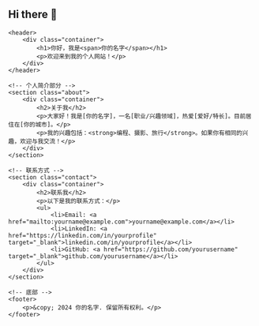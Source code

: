 ## Hi there 👋

<!--
**LAZY0683/lazy0683** is a ✨ _special_ ✨ repository because its `README.md` (this file) appears on your GitHub profile.

Here are some ideas to get you started:

<!DOCTYPE html>
<html lang="zh-CN">
<head>
    <meta charset="UTF-8">
    <meta name="viewport" content="width=device-width, initial-scale=1.0">
    <title>我的个人网站</title>
    <link rel="stylesheet" href="style.css">
</head>
<body>
    <!-- 顶部导航 -->
    <header>
        <div class="container">
            <h1>你好，我是<span>你的名字</span></h1>
            <p>欢迎来到我的个人网站！</p>
        </div>
    </header>

    <!-- 个人简介部分 -->
    <section class="about">
        <div class="container">
            <h2>关于我</h2>
            <p>大家好！我是[你的名字]，一名[职业/兴趣领域]，热爱[爱好/特长]。目前居住在[你的城市]。</p>
            <p>我的兴趣包括：<strong>编程、摄影、旅行</strong>。如果你有相同的兴趣，欢迎与我交流！</p>
        </div>
    </section>

    <!-- 联系方式 -->
    <section class="contact">
        <div class="container">
            <h2>联系我</h2>
            <p>以下是我的联系方式：</p>
            <ul>
                <li>Email: <a href="mailto:yourname@example.com">yourname@example.com</a></li>
                <li>LinkedIn: <a href="https://linkedin.com/in/yourprofile" target="_blank">linkedin.com/in/yourprofile</a></li>
                <li>GitHub: <a href="https://github.com/yourusername" target="_blank">github.com/yourusername</a></li>
            </ul>
        </div>
    </section>

    <!-- 底部 -->
    <footer>
        <p>&copy; 2024 你的名字. 保留所有权利。</p>
    </footer>
</body>
</html>

